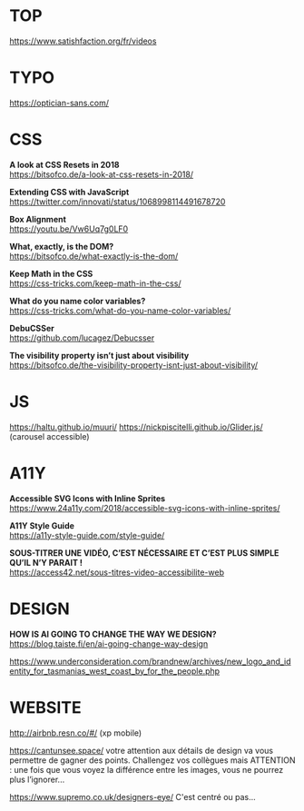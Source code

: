 # TOP

https://www.satishfaction.org/fr/videos


# TYPO

https://optician-sans.com/


# CSS

**A look at CSS Resets in 2018**  
https://bitsofco.de/a-look-at-css-resets-in-2018/

**Extending CSS with JavaScript**  
https://twitter.com/innovati/status/1068998114491678720

**Box Alignment**  
https://youtu.be/Vw6Uq7g0LF0

**What, exactly, is the DOM?**  
https://bitsofco.de/what-exactly-is-the-dom/

**Keep Math in the CSS**  
https://css-tricks.com/keep-math-in-the-css/

**What do you name color variables?**  
https://css-tricks.com/what-do-you-name-color-variables/

**DebuCSSer**  
https://github.com/lucagez/Debucsser

**The visibility property isn’t just about visibility**  
https://bitsofco.de/the-visibility-property-isnt-just-about-visibility/


# JS 

https://haltu.github.io/muuri/
https://nickpiscitelli.github.io/Glider.js/ (carousel accessible)


# A11Y

**Accessible SVG Icons with Inline Sprites**  
https://www.24a11y.com/2018/accessible-svg-icons-with-inline-sprites/


**A11Y Style Guide**  
https://a11y-style-guide.com/style-guide/

**SOUS-TITRER UNE VIDÉO, C’EST NÉCESSAIRE ET C’EST PLUS SIMPLE QU’IL N’Y PARAIT !**  
https://access42.net/sous-titres-video-accessibilite-web


# DESIGN

**HOW IS AI GOING TO CHANGE THE WAY WE DESIGN?**  
https://blog.taiste.fi/en/ai-going-change-way-design


https://www.underconsideration.com/brandnew/archives/new_logo_and_identity_for_tasmanias_west_coast_by_for_the_people.php


# WEBSITE 

http://airbnb.resn.co/#/ (xp mobile)

https://cantunsee.space/ votre attention aux détails de design va vous permettre de gagner des points. Challengez vos collègues mais ATTENTION : une fois que vous voyez la différence entre les images, vous ne pourrez plus l’ignorer...

https://www.supremo.co.uk/designers-eye/ C'est centré ou pas...




